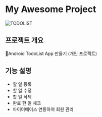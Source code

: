 # My Awesome Project

![TODOLIST](https://github.com/JOEEEgg/Android_TODOAPP/assets/72720532/12c9d8fb-f9d2-4ab7-a407-eac4e3bb4759)

## 프로젝트 개요

📘Android TodoList App 만들기 (개인 프로젝트)

## 기능 설명

- 할 일 등록
- 할 일 수정
- 할 일 삭제
- 완료 한 일 체크
- 파이어베이스 연동하여 회원 관리



